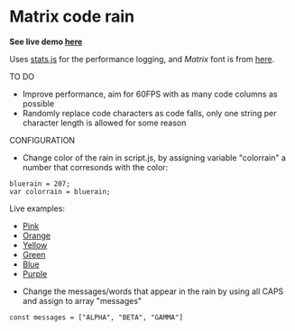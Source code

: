 Matrix code rain
================

**See live demo [here](https://janemiceli.github.io/matrix/)**

Uses [stats.js](https://github.com/mrdoob/stats.js/) for the performance logging, and *Matrix* font is from [here](http://www.dafont.com/matrix-code-nfi.font).

TO DO
- Improve performance, aim for 60FPS with as many code columns as possible
- Randomly replace code characters as code falls, only one string per character length is allowed for some reason

CONFIGURATION 
- Change color of the rain in script.js, by assigning variable "colorrain" a number that corresonds with the color:
```
bluerain = 207;
var colorrain = bluerain;
```
Live examples:
 * [Pink](https://janemiceli.github.io/Happy_birthday_aria/)
 * [Orange](https://janemiceli.github.io/Happy_birthday_aria/)
 * [Yellow](https://janemiceli.github.io/Happy_birthday_connor/)
 * [Green](https://janemiceli.github.io/matrix_tim/)
 * [Blue](https://janemiceli.github.io/matrix)
 * [Purple](https://janemiceli.github.io/Happy_birthday_angie/)

- Change the messages/words that appear in the rain by using all CAPS and assign to array "messages"
```
const messages = ["ALPHA", "BETA", "GAMMA"]
```